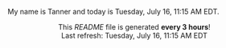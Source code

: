 My name is Tanner and today is Tuesday, July 16, 11:15 AM EDT.

<p align="center">This <i>README</i> file is generated <b>every 3 hours</b>!</br>Last refresh: Tuesday, July 16, 11:15 AM EDT<br /></p>
